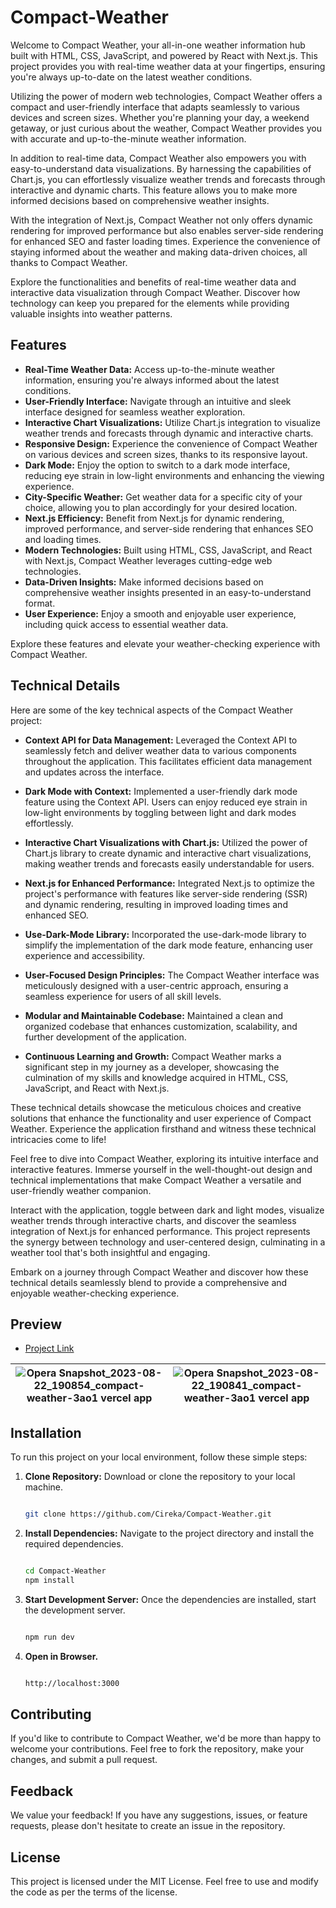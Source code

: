 # Compact-Weather

Welcome to Compact Weather, your all-in-one weather information hub built with HTML, CSS, JavaScript, and powered by React with Next.js. This project provides you with real-time weather data at your fingertips, ensuring you're always up-to-date on the latest weather conditions.

Utilizing the power of modern web technologies, Compact Weather offers a compact and user-friendly interface that adapts seamlessly to various devices and screen sizes. Whether you're planning your day, a weekend getaway, or just curious about the weather, Compact Weather provides you with accurate and up-to-the-minute weather information.

In addition to real-time data, Compact Weather also empowers you with easy-to-understand data visualizations. By harnessing the capabilities of Chart.js, you can effortlessly visualize weather trends and forecasts through interactive and dynamic charts. This feature allows you to make more informed decisions based on comprehensive weather insights.

With the integration of Next.js, Compact Weather not only offers dynamic rendering for improved performance but also enables server-side rendering for enhanced SEO and faster loading times. Experience the convenience of staying informed about the weather and making data-driven choices, all thanks to Compact Weather.

Explore the functionalities and benefits of real-time weather data and interactive data visualization through Compact Weather. Discover how technology can keep you prepared for the elements while providing valuable insights into weather patterns.


## Features

- **Real-Time Weather Data:** Access up-to-the-minute weather information, ensuring you're always informed about the latest conditions.
- **User-Friendly Interface:** Navigate through an intuitive and sleek interface designed for seamless weather exploration.
- **Interactive Chart Visualizations:** Utilize Chart.js integration to visualize weather trends and forecasts through dynamic and interactive charts.
- **Responsive Design:** Experience the convenience of Compact Weather on various devices and screen sizes, thanks to its responsive layout.
- **Dark Mode:** Enjoy the option to switch to a dark mode interface, reducing eye strain in low-light environments and enhancing the viewing experience.
- **City-Specific Weather:** Get weather data for a specific city of your choice, allowing you to plan accordingly for your desired location.
- **Next.js Efficiency:** Benefit from Next.js for dynamic rendering, improved performance, and server-side rendering that enhances SEO and loading times.
- **Modern Technologies:** Built using HTML, CSS, JavaScript, and React with Next.js, Compact Weather leverages cutting-edge web technologies.
- **Data-Driven Insights:** Make informed decisions based on comprehensive weather insights presented in an easy-to-understand format.
- **User Experience:** Enjoy a smooth and enjoyable user experience, including quick access to essential weather data.

Explore these features and elevate your weather-checking experience with Compact Weather.
## Technical Details

Here are some of the key technical aspects of the Compact Weather project:

- **Context API for Data Management:** Leveraged the Context API to seamlessly fetch and deliver weather data to various components throughout the application. This facilitates efficient data management and updates across the interface.

- **Dark Mode with Context:** Implemented a user-friendly dark mode feature using the Context API. Users can enjoy reduced eye strain in low-light environments by toggling between light and dark modes effortlessly.

- **Interactive Chart Visualizations with Chart.js:** Utilized the power of Chart.js library to create dynamic and interactive chart visualizations, making weather trends and forecasts easily understandable for users.

- **Next.js for Enhanced Performance:** Integrated Next.js to optimize the project's performance with features like server-side rendering (SSR) and dynamic rendering, resulting in improved loading times and enhanced SEO.

- **Use-Dark-Mode Library:** Incorporated the use-dark-mode library to simplify the implementation of the dark mode feature, enhancing user experience and accessibility.

- **User-Focused Design Principles:** The Compact Weather interface was meticulously designed with a user-centric approach, ensuring a seamless experience for users of all skill levels.

- **Modular and Maintainable Codebase:** Maintained a clean and organized codebase that enhances customization, scalability, and further development of the application.

- **Continuous Learning and Growth:** Compact Weather marks a significant step in my journey as a developer, showcasing the culmination of my skills and knowledge acquired in HTML, CSS, JavaScript, and React with Next.js.

These technical details showcase the meticulous choices and creative solutions that enhance the functionality and user experience of Compact Weather. Experience the application firsthand and witness these technical intricacies come to life!

Feel free to dive into Compact Weather, exploring its intuitive interface and interactive features. Immerse yourself in the well-thought-out design and technical implementations that make Compact Weather a versatile and user-friendly weather companion.

Interact with the application, toggle between dark and light modes, visualize weather trends through interactive charts, and discover the seamless integration of Next.js for enhanced performance. This project represents the synergy between technology and user-centered design, culminating in a weather tool that's both insightful and engaging.

Embark on a journey through Compact Weather and discover how these technical details seamlessly blend to provide a comprehensive and enjoyable weather-checking experience.

## Preview
- [Project Link](https://compact-weather-3ao1.vercel.app)

| ![Opera Snapshot_2023-08-22_190854_compact-weather-3ao1 vercel app](https://github.com/Cireka/Compact-Weather/assets/63955698/342ce0a7-0203-400a-a041-081de297b619) | ![Opera Snapshot_2023-08-22_190841_compact-weather-3ao1 vercel app](https://github.com/Cireka/Compact-Weather/assets/63955698/f8375499-5a3c-4ed8-acef-4a0f25fe94f6) |
| ------------- | ------------- |


## Installation

To run this project on your local environment, follow these simple steps:

1. **Clone Repository:** Download or clone the repository to your local machine.
   ```bash
   
   git clone https://github.com/Cireka/Compact-Weather.git

2. **Install Dependencies:** Navigate to the project directory and install the required dependencies.
   ```bash
   
   cd Compact-Weather
   npm install

3. **Start Development Server:** Once the dependencies are installed, start the development server.
   ```bash
   
   npm run dev

5. **Open in Browser.**
   ```bash
   
   http://localhost:3000
   
## Contributing
If you'd like to contribute to Compact Weather, we'd be more than happy to welcome your contributions. Feel free to fork the repository, make your changes, and submit a pull request.

## Feedback
We value your feedback! If you have any suggestions, issues, or feature requests, please don't hesitate to create an issue in the repository.

## License
This project is licensed under the MIT License. Feel free to use and modify the code as per the terms of the license.
